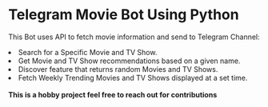 # Telegram Movie Bot Using Python
  This Bot uses API to fetch movie information and send to Telegram Channel:<br>
  <li> Search for a Specific Movie and TV Show.</li>
  <li> Get Movie and TV Show recommendations based on a given name.</li>
  <li> Discover feature that returns random Movies and TV Shows.</li>
  <li> Fetch Weekly Trending Movies and TV Shows displayed at a set time.</li>
  <br>
 <b> This is a hobby project feel free to reach out for contributions</b>
  
  
